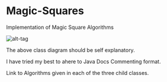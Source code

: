 # Magic-Squares
Implementation of Magic Square Algorithms

![alt-tag](http://i.imgur.com/jNi0h3F.png)

The above class diagram should be self explanatory. 

I have tried my best to ahere to Java Docs Commenting format.

Link to Algorithms given in each of the three child classes.
